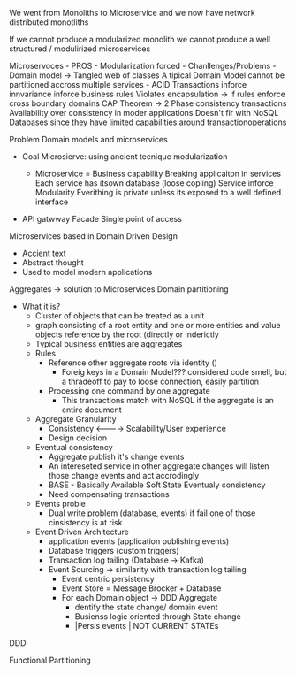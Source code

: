 
We went from Monoliths to Microservice and we now have network distributed monotliths

If we cannot produce a modularized monolith we cannot produce a well structured / modulirized microservices


Microservoces
    - PROS
        - Modularization forced
    - Chanllenges/Problems
        - Domain model -> Tangled web of classes
            A tipical Domain Model cannot be partitioned accross multiple services
        - ACID Transactions
            inforce innvariance
            inforce business rules
            Violates encapsulation -> if rules enforce cross boundary domains
                CAP Theorem -> 2 Phase consistency transactions
                    Availability over consistency in moder applications
            Doesn't fir with NoSQL Databases since they have limited capabilities around transactionoperations


Problem Domain models and microservices
- Goal Microsierve: using ancient tecnique modularization
    - Microservice = Business capability
    Breaking applicaiton in services
        Each service has itsown database (loose copling)
    Service inforce Modularity
        Everithing is private unless its exposed to a well defined interface

- API gatwway
    Facade
    Single point of access


Microservices based in Domain Driven Design
- Accient text
- Abstract thought
- Used to model modern applications

Aggregates -> solution to Microservices Domain partitioning

- What it is?
    - Cluster of objects that can be treated as a unit
    - graph consisting of a root entity and one or more entities and value objects reference by the root (directly or inderictly
    - Typical business entities are aggregates
    - Rules
        - Reference other aggregate roots via identity ()
            - Foreig keys in a Domain Model??? considered code smell, but a thradeoff to pay to loose connection, easily partition
        - Processing one command by one aggregate 
            - This transactions match with NoSQL if the aggregate is an entire document
    - Aggregate Granularity
        - Consistency <----> Scalability/User experience
        - Design decision
    - Eventual consistency
        - Aggregate publish it's change events
        - An intereseted service in other aggregate changes will listen those change events and act accrodingly
        - BASE - Basically Available  Soft State Eventualy consistency
        - Need compensating transactions
    - Events proble
        - Dual write problem (database, events) if fail one of those cinsistency is at risk
    - Event Driven Architecture
        - application events (application publishing events)
        - Database triggers (custom triggers)
        - Transaction log tailing (Database -> Kafka)
        - Event Sourcing -> similarity with transaction log tailing
            - Event centric persistency
            - Event Store = Message Brocker + Database
            - For each Domain object -> DDD Aggregate
                - dentify the state change/ domain event
                - Busienss logic oriented through State change
                - |Persis events | NOT CURRENT STATEs


DDD


Functional Partitioning